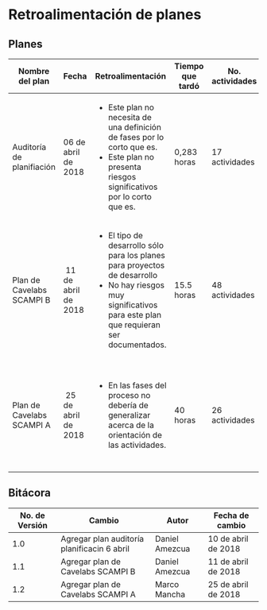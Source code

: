# Retroalimentación de planes

## Planes
Nombre del plan | Fecha | Retroalimentación | Tiempo que tardó | No. actividades | Creadores del plan | Calidad | Comentarios adicionales
------------|------|------|-|-|-|-------|-----------
Auditoría de planifiación | 06 de abril de 2018 | <ul> <li>Este plan no necesita de una definición de fases por lo corto que es.</li> <li> Este plan no presenta riesgos significativos por lo corto que es.</li></ul>| 0,283 horas | 17 actividades | Daniel Amezcua | Cumple con todos los requisitos, y los que no están justificados  | Resultado de la auditoría en: [link]
Plan de Cavelabs SCAMPI B | 11 de abril de 2018 | <ul> <li> El tipo de desarrollo sólo para los planes para proyectos de desarrollo </li> <li> No hay riesgos muy significativos para este plan que requieran ser documentados. </li></ul> | 15.5 horas | 48 actividades | Marco Mancha, Filiberto Vázquez, Team Leaders | <ul> <li> Los riesgos no se incluyen en el plan. Esto está justificado.</li> </ul> | Se requirió de la presencia y participación de varias personas para definir las actividades y realizar el plan. 
Plan de Cavelabs SCAMPI A | 25 de abril de 2018 | <ul> <li> En las fases del proceso no debería de generalizar acerca de la orientación de las actividades. </li></ul> | 40 horas | 26 actividades | CaveLabs | <ul> <li> Los riesgos no se incluyen en el plan. Esto está justificado.</li> </ul> | Se requirió de la presencia y participación de varias personas para definir las actividades y realizar el plan. 


## Bitácora
No. de Versión | Cambio | Autor | Fecha de cambio
---------------|--------|-------|----------
1.0 | Agregar plan auditoría planificacin 6 abril | Daniel Amezcua | 10 de abril de 2018
1.1 | Agregar plan de Cavelabs SCAMPI B | Daniel Amezcua | 11 de abril de 2018
1.2 | Agregar plan de Cavelabs SCAMPI A | Marco Mancha | 25 de abril de 2018


